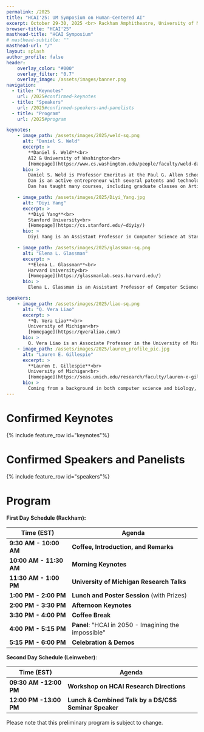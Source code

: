 ```yaml
---
permalink: /2025
title: "HCAI'25: UM Symposium on Human-Centered AI"
excerpt: October 29-30, 2025 <br> Rackham Amphitheatre, University of Michigan <br> 915 E Washington St, Ann Arbor, MI 48109 <br> Co-hosted by UMSI and MIDAS
browser-title: "HCAI'25"
masthead-title: "HCAI Symposium"
# masthead-subtitle: ""
masthead-url: "/"
layout: splash
author_profile: false
header:
    overlay_color: "#000"
    overlay_filter: "0.7"
    overlay_image: /assets/images/banner.png
navigation:
  - title: "Keynotes"
    url: /2025#confirmed-keynotes
  - title: "Speakers"
    url: /2025#confirmed-speakers-and-panelists
  - title: "Program"
    url: /2025#program

keynotes:
    - image_path: /assets/images/2025/weld-sq.png
      alt: "Daniel S. Weld"
      excerpt: >
        **Daniel S. Weld**<br>
        AI2 & University of Washington<br>
        [Homepage](https://www.cs.washington.edu/people/faculty/weld-daniel-s/)
      bio: >
        Daniel S. Weld is Professor Emeritus at the Paul G. Allen School of Computer Science & Engineering and the General Manager & Chief Scientist of Semantic Scholar at the Allen Institute of Artificial Intelligence. After formative education at Phillips Academy, he received bachelor’s degrees in both Computer Science and Biochemistry at Yale University in 1982. He landed a Ph.D. from the MIT Artificial Intelligence Lab in 1988, received a Presidential Young Investigator’s award in 1989, an Office of Naval Research Young Investigator’s award in 1990, was named AAAI Fellow in 1999, deemed ACM Fellow in 2005, and selected to be an AAAS Fellow in 2020. Dan was a founding editor for the Journal of AI Research, was area editor for the Journal of the ACM, guest editor for Computational Intelligence and Artificial Intelligence, and was Program Chair for AAAI-96. Dan has published two books and scads of technical papers.
        Dan is an active entrepreneur with several patents and technology licenses. He co-founded Netbot Incorporated, creator of Jango Shopping Search (acquired by Excite), AdRelevance, a monitoring service for internet advertising (acquired by Nielsen NetRatings), and data integration company Nimble Technology (acquired by Actuate). Dan is a Venture Partner at the Madrona Venture Group and on the Scientific Advisory Boards of the Allen Institute for Artificial Intelligence and the Madrona Venture Group.
        Dan has taught many courses, including graduate classes on Artificial Intelligence, Extracting, Managing & Personalizing Web Information and Intelligent User Interfaces, and undergraduate classes on Artificial Intelligence, Advanced Internet Systems, and Machine Learning. In 2012, Dan co-organized a workshop on Crowdsourcing Personalized Online Education. During sabbaticals Dan was a visiting professor at Griffith University in Brisbane, Australia and visited the VIBE group at Microsoft Research.

    - image_path: /assets/images/2025/Diyi_Yang.jpg
      alt: "Diyi Yang"
      excerpt: >
        **Diyi Yang**<br>
        Stanford University<br>
        [Homepage](https://cs.stanford.edu/~diyiy/)
      bio: >
        Diyi Yang is an Assistant Professor in Computer Science at Stanford University. Professor Yang's research interests are Computational Social Science and Natural Language Processing. Her research goal is to understand the social aspects of language and then build socially aware NLP systems to better support human-human and human-computer interaction. Professor Yang received her PhD from the School of Computer Science, Carnegie Mellon University, and her bachelor's degree from Shanghai Jiao Tong University, China. Her work has received multiple best paper nominations or awards at ICWSM, EMNLP, SIGCHI, ACL, and CSCW. She is a recipient of Forbes 30 under 30 in Science, IEEE “AI 10 to Watch”, the Intel Rising Star Faculty Award, Microsoft Research Faculty Fellowship, and NSF CAREER Award.

    - image_path: /assets/images/2025/glassman-sq.png
      alt: "Elena L. Glassman"
      excerpt: >
        **Elena L. Glassman**<br>
        Harvard University<br>
        [Homepage](https://glassmanlab.seas.harvard.edu/)
      bio: >
        Elena L. Glassman is an Assistant Professor of Computer Science at the Harvard John A. Paulson School of Engineering & Applied Sciences, specializing in human-computer interaction. Prior to that, she was a postdoctoral scholar at UC Berkeley, and obtained a BS, MEng, and PhD in Electrical Engineering and Computer Science from MIT. She has been named a Stanley A. Marks & William H. Marks Professor at the Radcliffe Institute for Advanced Study and a National Academy of Sciences Kavli Fellow. Her work has been funded by the NSF, private industry, the Berkeley Institute for Data Science, and the Sloan Research Fellowship. This work has received Best Paper and Honorable Mention awards at top-tier human-computer interaction research venues.

speakers:
    - image_path: /assets/images/2025/liao-sq.png
      alt: "Q. Vera Liao"
      excerpt: >
        **Q. Vera Liao**<br>
        University of Michigan<br>
        [Homepage](https://qveraliao.com/)
      bio: >
        Q. Vera Liao is an Associate Professor in the University of Michigan CSE department. Her current research interests are in human-AI interaction, explainable AI, and responsible AI. Prior to joining UofM, she worked at MSR FATE group, IBM T.J. Watson Research Center, and studied at the University of Illinois at Urbana-Champaign and Tsinghua University. Her research received multiple paper awards at ACM CHI and IUI. She currently serves as the Co-Editor-in-Chief for Springer HCI Book Series, in the Editors team for ACM CSCW conferences, and on the Editorial Board of ACM Transactions on Interactive Intelligent Systems (TiiS). She actively organizes events that connect the HCI and AI communities, including several workshops and panels at CHI, IUI, and CSCW conferences.
    - image_path: /assets/images/2025/lauren_profile_pic.jpg
      alt: "Lauren E. Gillespie"
      excerpt: >
        **Lauren E. Gillespie**<br>
        University of Michigan<br>
        [Homepage](https://seas.umich.edu/research/faculty/lauren-e-gillespie)
      bio: >
        Coming from a background in both computer science and biology, Dr. Gillespie's interdisciplinary research develops new AI-integrated approaches for monitoring ecosystems at scale. Her work develops foundation models, AI models that can rapidly make sense of large-scale but noisy data with little guidance, and aims to uncover the effects of rapid environmental change on species to improve our ecological forecasting of the natural world. By leveraging diverse and widely available data from sources including remote sensing and citizen + community science, her research aims to create models of biodiversity that are accurate and useful for conservation decision-makers around the world.
---
```


<!-- # Overview -->

# Confirmed Keynotes

{% include feature_row id="keynotes"%}

# Confirmed Speakers and Panelists

{% include feature_row id="speakers"%}


# Program

**First Day Schedule (Rackham):**

| Time (EST) | Agenda |
| ----------------- | ------------ |
| **9:30 AM - 10:00 AM** | **Coffee, Introduction, and Remarks** |
| **10:00 AM - 11:30 AM** | **Morning Keynotes** |
| **11:30 AM - 1:00 PM** | **University of Michigan Research Talks** |
| **1:00 PM - 2:00 PM** | **Lunch and Poster Session** (with Prizes) |
| **2:00 PM - 3:30 PM** | **Afternoon Keynotes** |
| **3:30 PM - 4:00 PM** | **Coffee Break** |
| **4:00 PM - 5:15 PM** | **Panel**: "HCAI in 2050 - Imagining the impossible" |
| **5:15 PM - 6:00 PM** | **Celebration & Demos** |

**Second Day Schedule (Leinweber)**:

| Time (EST) | Agenda |
| ----------------- | ------------ |
| **09:30 AM -12:00 PM**    | **Workshop on HCAI Research Directions** |
| **12:00 PM -13:00 PM**    | **Lunch & Combined Talk by a DS/CSS Seminar Speaker** |

Please note that this preliminary program is subject to change.

<!-- # Panelists

To be announced. -->

<!-- {% include feature_row id="panelists" %} -->

<!-- # Accepted Papers
<ul>
{% for pubitem in site.data.papers2023 %}
    <li> {{ pubitem.title | markdownify | remove: '<p>' | remove: '</p>' | strip }} <br>
    <div class="small">
    <i> {{ pubitem.authors | markdownify | remove: '<p>' | remove: '</p>' | strip }} </i> 
    </div>
    {% if pubitem.abstract %} 
    <a class="btn btn--small btn--info collapsible">Abstract</a> 
    <div class="btn-content small">
        <b>Abstract</b>: {{ pubitem.abstract }}
    </div>
    {% endif %}
    {% if pubitem.PDF %} <a href="{{ pubitem.PDF }}" class="btn btn--small btn--info">PDF</a>{% endif %}
    {% if pubitem.code %} <a href="{{ pubitem.code }}" class="btn btn--small btn--info">
    {% if pubitem.new_dataset %} Code & Datasets {% else %} Code {% endif %} </a>{% endif %}
    </li>
{% endfor %}
</ul> -->

<!-- # Program Committee

To be announced. -->

<!-- <div class="small row-two-columns">
<div class="column-half">
<ul>
{% for people in site.data.pc-members2023 limit:11 %}
<li>{{ people | markdownify | remove: '<p>' | remove: '</p>' | strip }} </li>
{% endfor %}
</ul>
</div>
<div class="column-half">
<ul>
{% for people in site.data.pc-members2023 offset:11 %}
<li>{{ people | markdownify | remove: '<p>' | remove: '</p>' | strip }} </li>
{% endfor %}
</ul>
</div>
</div> -->

<script>
    var coll = document.getElementsByClassName("collapsible");
    var i;

    for (i = 0; i < coll.length; i++) {
    coll[i].addEventListener("click", function() {
        this.classList.toggle("active");
        var content = this.nextElementSibling;
        if (content.style.display === "block") {
        content.style.display = "none";
        } else {
        content.style.display = "block";
        }
    });
    }
</script>